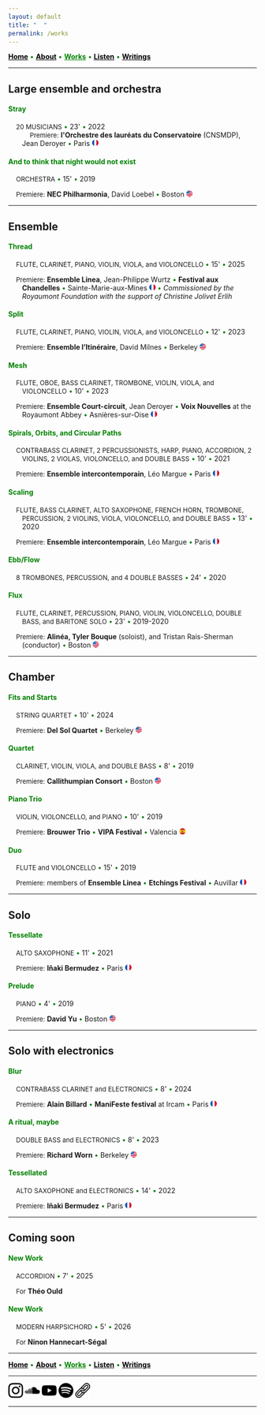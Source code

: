 ```yaml
---
layout: default
title: " ‎ "
permalink: /works
---
```


<a href="/" style="color: black">**Home**</a> <a style="color: green"> • </a> <a href="/about" style="color: black">**About**</a> <a style="color: green"> • </a> <a href="/works" style="color: green">**Works**</a> <a style="color: green"> • </a> <a href="/listen" style="color: black">**Listen**</a> <a style="color: green"> • </a> <a href="/writings" style="color: black">**Writings**</a>

***

## Large ensemble and orchestra

#### <a style="color: green"> Stray </a>

<p style="padding-left: 2em; text-indent: -2em;">
&nbsp; &nbsp; <font size="2">20 MUSICIANS</font> <a style="color: green"> • </a> 23' <a style="color: green"> • </a> 2022 
<br>
&nbsp; &nbsp; <font size="2">Premiere:</font> <strong>l'Orchestre des lauréats du Conservatoire</strong> (CNSMDP), Jean Deroyer <a style="color: green"> • </a> Paris <img src="./france.png" width="13" />
</p>
 
#### <a style="color: green"> And to think that night would not exist </a>

<p style="padding-left: 2em; text-indent: -2em;">
&nbsp; &nbsp; <font size="2">ORCHESTRA</font> <a style="color: green"> • </a> 15' <a style="color: green"> • </a> 2019   
</p>
<p style="padding-left: 2em; text-indent: -2em;">
&nbsp; &nbsp; <font size="2">Premiere:</font> <strong>NEC Philharmonia</strong>, David Loebel <a style="color: green"> • </a> Boston <img src="./usa.png" width="13" />
</p>

***

## Ensemble

#### <a style="color: green"> Thread </a>

<p style="padding-left: 2em; text-indent: -2em;">
&nbsp; &nbsp; <font size="2">FLUTE, CLARINET, PIANO, VIOLIN, VIOLA, and VIOLONCELLO</font> <a style="color: green"> • </a> 15' <a style="color: green"> • </a> 2025   
</p>
<p style="padding-left: 2em; text-indent: -2em;">
&nbsp; &nbsp; <font size="2">Premiere:</font> <strong>Ensemble Linea</strong>, Jean-Philippe Wurtz <a style="color: green"> • </a>  <strong>Festival aux Chandelles</strong> <a style="color: green"> • </a> Sainte-Marie-aux-Mines <img src="./france.png" width="13" /> <a style="color: green"> • </a> <em>Commissioned by the Royaumont Foundation with the support of Christine Jolivet Erlih</em>
</p>

#### <a style="color: green"> Split </a>

<p style="padding-left: 2em; text-indent: -2em;">
&nbsp; &nbsp; <font size="2">FLUTE, CLARINET, PIANO, VIOLIN, VIOLA, and VIOLONCELLO</font> <a style="color: green"> • </a> 12' <a style="color: green"> • </a> 2023    
</p>
<p style="padding-left: 2em; text-indent: -2em;">
&nbsp; &nbsp; <font size="2">Premiere:</font> <strong>Ensemble l’Itinéraire</strong>, David Milnes <a style="color: green"> • </a> Berkeley <img src="./usa.png" width="13" />
</p>

#### <a style="color: green"> Mesh </a>

<p style="padding-left: 2em; text-indent: -2em;">
&nbsp; &nbsp; <font size="2">FLUTE, OBOE, BASS CLARINET, TROMBONE, VIOLIN, VIOLA, and VIOLONCELLO</font> <a style="color: green"> • </a> 10' <a style="color: green"> • </a> 2023  
</p>
<p style="padding-left: 2em; text-indent: -2em;">
&nbsp; &nbsp; <font size="2">Premiere:</font> <strong>Ensemble Court-circuit</strong>, Jean Deroyer <a style="color: green"> • </a> <strong>Voix Nouvelles</strong> at the Royaumont Abbey <a style="color: green"> • </a> Asnières-sur-Oise <img src="./france.png" width="13" />
</p>

#### <a style="color: green"> Spirals, Orbits, and Circular Paths </a>

<p style="padding-left: 2em; text-indent: -2em;">
&nbsp; &nbsp; <font size="2">CONTRABASS CLARINET, 2 PERCUSSIONISTS, HARP, PIANO, ACCORDION, 2 VIOLINS, 2 VIOLAS, VIOLONCELLO, and DOUBLE BASS</font> <a style="color: green"> • </a> 10' <a style="color: green"> • </a> 2021  
</p>
<p style="padding-left: 2em; text-indent: -2em;">
&nbsp; &nbsp; <font size="2">Premiere:</font> <strong>Ensemble intercontemporain</strong>, Léo Margue <a style="color: green"> • </a> Paris <img src="./france.png" width="13" />
</p>

#### <a style="color: green"> Scaling </a>

<p style="padding-left: 2em; text-indent: -2em;">
&nbsp; &nbsp; <font size="2">FLUTE, BASS CLARINET, ALTO SAXOPHONE, FRENCH HORN, TROMBONE, PERCUSSION, 2 VIOLINS, VIOLA, VIOLONCELLO, and DOUBLE BASS</font> <a style="color: green"> • </a> 13' <a style="color: green"> • </a> 2020    
</p>
<p style="padding-left: 2em; text-indent: -2em;">
&nbsp; &nbsp; <font size="2">Premiere:</font> <strong>Ensemble intercontemporain</strong>, Léo Margue <a style="color: green"> • </a> Paris <img src="./france.png" width="13" />
</p>

#### <a style="color: green"> Ebb/Flow </a>

<p style="padding-left: 2em; text-indent: -2em;">
&nbsp; &nbsp; <font size="2">8 TROMBONES, PERCUSSION, and 4 DOUBLE BASSES</font> <a style="color: green"> • </a> 24' <a style="color: green"> • </a> 2020
</p>

#### <a style="color: green"> Flux </a>

<p style="padding-left: 2em; text-indent: -2em;">
&nbsp; &nbsp; <font size="2">FLUTE, CLARINET, PERCUSSION, PIANO, VIOLIN, VIOLONCELLO, DOUBLE BASS, and BARITONE SOLO</font> <a style="color: green"> • </a> 23' <a style="color: green"> • </a> 2019-2020  
</p>
<p style="padding-left: 2em; text-indent: -2em;">
&nbsp; &nbsp; <font size="2">Premiere:</font> <strong>Alinéa, Tyler Bouque</strong> (soloist), and Tristan Rais-Sherman (conductor) <a style="color: green"> • </a> Boston <img src="./usa.png" width="13" />
</p>

***

## Chamber

#### <a style="color: green"> Fits and Starts </a>

<p style="padding-left: 2em; text-indent: -2em;">
&nbsp; &nbsp; <font size="2">STRING QUARTET</font> <a style="color: green"> • </a> 10' <a style="color: green"> • </a> 2024  
</p>
<p style="padding-left: 2em; text-indent: -2em;">
&nbsp; &nbsp; <font size="2">Premiere:</font> <strong>Del Sol Quartet</strong> <a style="color: green"> • </a> Berkeley <img src="./usa.png" width="13" />
</p>

#### <a style="color: green"> Quartet </a>

<p style="padding-left: 2em; text-indent: -2em;">
&nbsp; &nbsp; <font size="2">CLARINET, VIOLIN, VIOLA, and DOUBLE BASS</font> <a style="color: green"> • </a> 8' <a style="color: green"> • </a> 2019   
</p>
<p style="padding-left: 2em; text-indent: -2em;">
&nbsp; &nbsp; <font size="2">Premiere:</font> <strong>Callithumpian Consort</strong> <a style="color: green"> • </a> Boston <img src="./usa.png" width="13" />
</p>

#### <a style="color: green"> Piano Trio </a>

<p style="padding-left: 2em; text-indent: -2em;">
&nbsp; &nbsp; <font size="2">VIOLIN, VIOLONCELLO, and PIANO</font> <a style="color: green"> • </a> 10' <a style="color: green"> • </a> 2019  
</p>
<p style="padding-left: 2em; text-indent: -2em;">
&nbsp; &nbsp; <font size="2">Premiere:</font> <strong>Brouwer Trio</strong> <a style="color: green"> • </a> <strong>VIPA Festival</strong> <a style="color: green"> • </a> Valencia <img src="./spain.png" width="13" />
</p>

#### <a style="color: green"> Duo </a>

<p style="padding-left: 2em; text-indent: -2em;">
&nbsp; &nbsp; <font size="2">FLUTE and VIOLONCELLO</font> <a style="color: green"> • </a> 15' <a style="color: green"> • </a> 2019  
</p>
<p style="padding-left: 2em; text-indent: -2em;">
&nbsp; &nbsp; <font size="2">Premiere:</font> members of <strong>Ensemble Linea</strong> <a style="color: green"> • </a> <strong>Etchings Festival</strong> <a style="color: green"> • </a> Auvillar <img src="./france.png" width="13" />
</p>

***

## Solo

#### <a style="color: green"> Tessellate </a>

<p style="padding-left: 2em; text-indent: -2em;">
&nbsp; &nbsp; <font size="2">ALTO SAXOPHONE</font> <a style="color: green"> • </a> 11' <a style="color: green"> • </a> 2021  
</p>
<p style="padding-left: 2em; text-indent: -2em;">
&nbsp; &nbsp; <font size="2">Premiere:</font> <strong>Iñaki Bermudez</strong> <a style="color: green"> • </a> Paris <img src="./france.png" width="13" />
</p>

#### <a style="color: green"> Prelude </a>

<p style="padding-left: 2em; text-indent: -2em;">
&nbsp; &nbsp; <font size="2">PIANO</font> <a style="color: green"> • </a> 4' <a style="color: green"> • </a> 2019  
</p>
<p style="padding-left: 2em; text-indent: -2em;">
&nbsp; &nbsp; <font size="2">Premiere:</font> <strong>David Yu</strong> <a style="color: green"> • </a> Boston <img src="./usa.png" width="13" />
</p>

***

## Solo with electronics

#### <a style="color: green"> Blur </a>

<p style="padding-left: 2em; text-indent: -2em;">
&nbsp; &nbsp; <font size="2">CONTRABASS CLARINET and ELECTRONICS</font> <a style="color: green"> • </a> 8' <a style="color: green"> • </a> 2024   
</p>
<p style="padding-left: 2em; text-indent: -2em;">
&nbsp; &nbsp; <font size="2">Premiere:</font> <strong>Alain Billard</strong> <a style="color: green"> • </a> <strong>ManiFeste festival</strong> at Ircam <a style="color: green"> • </a> Paris <img src="./france.png" width="13" />
</p>

#### <a style="color: green"> A ritual, maybe </a>

<p style="padding-left: 2em; text-indent: -2em;">
&nbsp; &nbsp; <font size="2">DOUBLE BASS and ELECTRONICS</font> <a style="color: green"> • </a> 8' <a style="color: green"> • </a> 2023   
</p>
<p style="padding-left: 2em; text-indent: -2em;">
&nbsp; &nbsp; <font size="2">Premiere:</font> <strong>Richard Worn</strong> <a style="color: green"> • </a> Berkeley <img src="./usa.png" width="13" />
</p>

#### <a style="color: green"> Tessellated </a>

<p style="padding-left: 2em; text-indent: -2em;">
&nbsp; &nbsp; <font size="2">ALTO SAXOPHONE and ELECTRONICS</font> <a style="color: green"> • </a> 14' <a style="color: green"> • </a> 2022     
</p>
<p style="padding-left: 2em; text-indent: -2em;">
&nbsp; &nbsp; <font size="2">Premiere:</font> <strong>Iñaki Bermudez</strong> <a style="color: green"> • </a> Paris <img src="./france.png" width="13" />
</p>

***

## Coming soon

#### <a style="color: green"> New Work </a>

<p style="padding-left: 2em; text-indent: -2em;">
&nbsp; &nbsp; <font size="2">ACCORDION</font> <a style="color: green"> • </a> 7' <a style="color: green"> • </a> 2025  
</p>
<p style="padding-left: 2em; text-indent: -2em;">
&nbsp; &nbsp; <font size="2">For</font> <strong>Théo Ould</strong>
</p>

#### <a style="color: green"> New Work </a>

<p style="padding-left: 2em; text-indent: -2em;">
&nbsp; &nbsp; <font size="2">MODERN HARPSICHORD</font> <a style="color: green"> • </a> 5' <a style="color: green"> • </a> 2026   
</p>
<p style="padding-left: 2em; text-indent: -2em;">
&nbsp; &nbsp; <font size="2">For</font> <strong>Ninon Hannecart-Ségal</strong>
</p>

***

<a href="/" style="color: black">**Home**</a> <a style="color: green"> • </a> <a href="/about" style="color: black">**About**</a> <a style="color: green"> • </a> <a href="/works" style="color: green">**Works**</a> <a style="color: green"> • </a> <a href="/listen" style="color: black">**Listen**</a> <a style="color: green"> • </a> <a href="/writings" style="color: black">**Writings**</a>

***

[<img src="./instagram.png" width="30" />](https://www.instagram.com/matthew.t.monaco)  [<img src="./soundcloud.png" width="30" />](https://soundcloud.com/matthewtmonaco)  [<img src="./youtube.png" width="30" />](https://www.youtube.com/@matthewtmonaco)  [<img src="./spotify.png" width="30" />](https://open.spotify.com/artist/7c6dcoAhkkQznw76SGbMDu)  [<img src="./link.png" width="30" />](https://linktr.ee/matthew.t.monaco)

***

